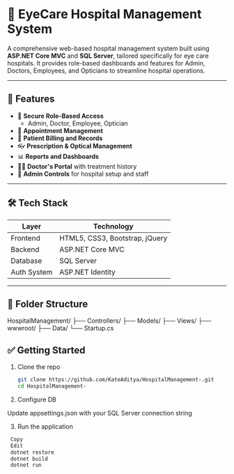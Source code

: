# 🏥 EyeCare Hospital Management System

A comprehensive web-based hospital management system built using **ASP.NET Core MVC** and **SQL Server**, tailored specifically for eye care hospitals. It provides role-based dashboards and features for Admin, Doctors, Employees, and Opticians to streamline hospital operations.

---

## 🚀 Features

- 🔐 **Secure Role-Based Access**
  - Admin, Doctor, Employee, Optician
- 📅 **Appointment Management**
- 🧾 **Patient Billing and Records**
- 👓 **Prescription & Optical Management**
- 📊 **Reports and Dashboards**
- 🧑‍⚕️ **Doctor's Portal** with treatment history
- 🏥 **Admin Controls** for hospital setup and staff

---

## 🛠️ Tech Stack

| Layer       | Technology                |
|-------------|---------------------------|
| Frontend    | HTML5, CSS3, Bootstrap, jQuery |
| Backend     | ASP.NET Core MVC          |
| Database    | SQL Server                |
| Auth System | ASP.NET Identity          |

---

## 📂 Folder Structure

HospitalManagement/
├── Controllers/
├── Models/
├── Views/
├── wwwroot/
├── Data/
└── Startup.cs




## ✅ Getting Started

1. Clone the repo
   ```bash
   git clone https://github.com/KateAditya/HospitalManagement-.git
   cd HospitalManagement-
2. Configure DB

Update appsettings.json with your SQL Server connection string

3. Run the application

  ```bash
   Copy
   Edit
   dotnet restore
   dotnet build
   dotnet run
